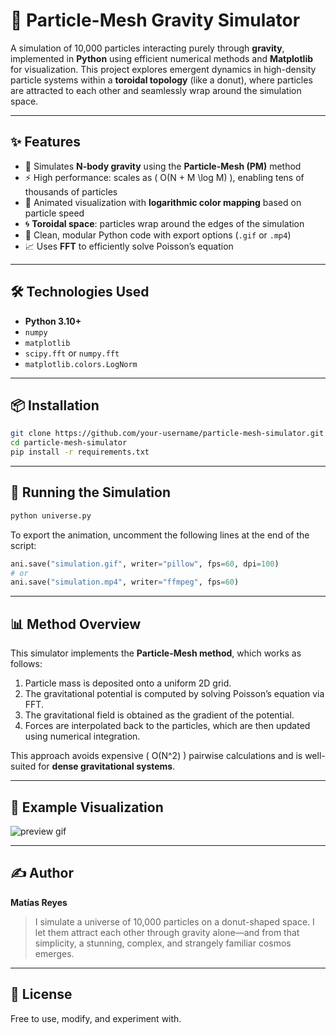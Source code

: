 # 🔭 Particle-Mesh Gravity Simulator

A simulation of 10,000 particles interacting purely through **gravity**, implemented in **Python** using efficient numerical methods and **Matplotlib** for visualization. This project explores emergent dynamics in high-density particle systems within a **toroidal topology** (like a donut), where particles are attracted to each other and seamlessly wrap around the simulation space.

---

## ✨ Features

- 🌌 Simulates **N-body gravity** using the **Particle-Mesh (PM)** method  
- ⚡ High performance: scales as \( O(N + M \log M) \), enabling tens of thousands of particles  
- 🎨 Animated visualization with **logarithmic color mapping** based on particle speed  
- 🌀 **Toroidal space**: particles wrap around the edges of the simulation  
- 🧠 Clean, modular Python code with export options (`.gif` or `.mp4`)  
- 📈 Uses **FFT** to efficiently solve Poisson’s equation  

---

## 🛠 Technologies Used

- **Python 3.10+**
- `numpy`
- `matplotlib`
- `scipy.fft` or `numpy.fft`
- `matplotlib.colors.LogNorm`

---

## 📦 Installation

```bash
git clone https://github.com/your-username/particle-mesh-simulator.git
cd particle-mesh-simulator
pip install -r requirements.txt
```

---

## 🚀 Running the Simulation

```bash
python universe.py
```

To export the animation, uncomment the following lines at the end of the script:

```python
ani.save("simulation.gif", writer="pillow", fps=60, dpi=100)
# or
ani.save("simulation.mp4", writer="ffmpeg", fps=60)
```

---

## 📊 Method Overview

This simulator implements the **Particle-Mesh method**, which works as follows:

1. Particle mass is deposited onto a uniform 2D grid.
2. The gravitational potential is computed by solving Poisson’s equation via FFT.
3. The gravitational field is obtained as the gradient of the potential.
4. Forces are interpolated back to the particles, which are then updated using numerical integration.

This approach avoids expensive \( O(N^2) \) pairwise calculations and is well-suited for **dense gravitational systems**.

---

## 📸 Example Visualization

![preview gif](simulation.gif)

---

## ✍️ Author

**Matías Reyes**  
> I simulate a universe of 10,000 particles on a donut-shaped space. I let them attract each other through gravity alone—and from that simplicity, a stunning, complex, and strangely familiar cosmos emerges.

---

## 📄 License

Free to use, modify, and experiment with.
